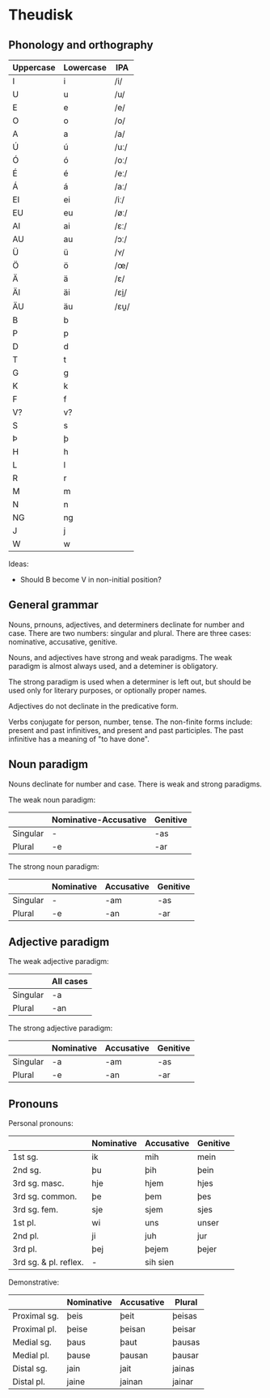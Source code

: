 # Theudisk

## Phonology and orthography

| Uppercase | Lowercase | IPA  |
| --------- | --------- | ---- |
| I         | i         | /i/  |
| U         | u         | /u/  |
| E         | e         | /e/  |
| O         | o         | /o/  |
| A         | a         | /a/  |
| Ú         | ú         | /uː/ |
| Ó         | ó         | /oː/ |
| É         | é         | /eː/ |
| Á         | á         | /aː/ |
| EI        | ei        | /iː/ |
| EU        | eu        | /øː/ |
| AI        | ai        | /ɛː/ |
| AU        | au        | /ɔː/ |
| Ü         | ü         | /ʏ/  |
| Ö         | ö         | /œ/  |
| Ä         | ä         | /ɛ/  |
| ÄI        | äi        | /ɛi̯/ |
| ÄU        | äu        | /ɛu̯/ |
| B         | b         |      |
| P         | p         |      |
| D         | d         |      |
| T         | t         |      |
| G         | g         |      |
| K         | k         |      |
| F         | f         |      |
| V?        | v?        |      |
| S         | s         |      |
| Þ         | þ         |      |
| H         | h         |      |
| L         | l         |      |
| R         | r         |      |
| M         | m         |      |
| N         | n         |      |
| NG        | ng        |      |
| J         | j         |      |
| W         | w         |      |

Ideas:

- Should B become V in non-initial position?

## General grammar

Nouns, prnouns, adjectives, and determiners declinate for number and case. There
are two numbers: singular and plural. There are three cases: nominative,
accusative, genitive.

Nouns, and adjectives have strong and weak paradigms. The weak paradigm is
almost always used, and a deteminer is obligatory.

The strong paradigm is used when a determiner is left out, but should be used
only for literary purposes, or optionally proper names.

Adjectives do not declinate in the predicative form.

Verbs conjugate for person, number, tense. The non-finite forms include: present
and past infinitives, and present and past participles. The past infinitive has
a meaning of "to have done".

## Noun paradigm

Nouns declinate for number and case. There is weak and strong paradigms.

The weak noun paradigm:

|          | Nominative-Accusative | Genitive |
| -------- | --------------------- | -------- |
| Singular | -                     | -as      |
| Plural   | -e                    | -ar      |

The strong noun paradigm:

|          | Nominative | Accusative | Genitive |
| -------- | ---------- | ---------- | -------- |
| Singular | -          | -am        | -as      |
| Plural   | -e         | -an        | -ar      |

## Adjective paradigm

The weak adjective paradigm:

|          | All cases |
| -------- | --------- |
| Singular | -a        |
| Plural   | -an       |

The strong adjective paradigm:

|          | Nominative | Accusative | Genitive |
| -------- | ---------- | ---------- | -------- |
| Singular | -a         | -am        | -as      |
| Plural   | -e         | -an        | -ar      |

## Pronouns

Personal pronouns:

|                       | Nominative | Accusative | Genitive |
| --------------------- | ---------- | ---------- | -------- |
| 1st sg.               | ik         | mih        | mein     |
| 2nd sg.               | þu         | þih        | þein     |
| 3rd sg. masc.         | hje        | hjem       | hjes     |
| 3rd sg. common.       | þe         | þem        | þes      |
| 3rd sg. fem.          | sje        | sjem       | sjes     |
| 1st pl.               | wi         | uns        | unser    |
| 2nd pl.               | ji         | juh        | jur      |
| 3rd pl.               | þej        | þejem      | þejer    |
| 3rd sg. & pl. reflex. | -          | sih sien   |

Demonstrative:

|              | Nominative | Accusative | Plural |
| ------------ | ---------- | ---------- | ------ |
| Proximal sg. | þeis       | þeit       | þeisas |
| Proximal pl. | þeise      | þeisan     | þeisar |
| Medial sg.   | þaus       | þaut       | þausas |
| Medial pl.   | þause      | þausan     | þausar |
| Distal sg.   | jain       | jait       | jainas |
| Distal pl.   | jaine      | jainan     | jainar |

